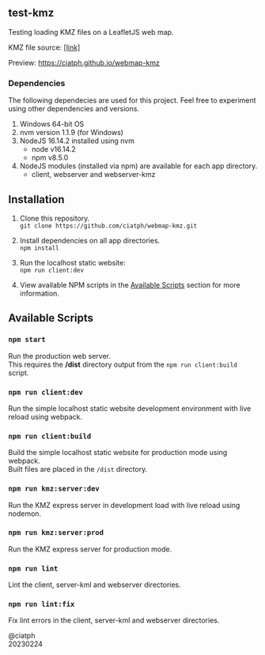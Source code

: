 ## test-kmz

Testing loading KMZ files on a LeafletJS web map.

KMZ file source: [[link]](https://www.datapages.com/gis-map-publishing-program/gis-open-files/global-framework/global-heat-flow-database/kmz-files-list)

Preview: https://ciatph.github.io/webmap-kmz

### Dependencies

The following dependecies are used for this project. Feel free to experiment using other dependencies and versions.

1. Windows 64-bit OS
2. nvm version 1.1.9 (for Windows)
3. NodeJS 16.14.2 installed using nvm
   - node v16.14.2
   - npm v8.5.0
4. NodeJS modules (installed via npm) are available for each app directory.<br>
   - client, webserver and webserver-kmz

## Installation

1. Clone this repository.<br>
`git clone https://github.com/ciatph/webmap-kmz.git`

2. Install dependencies on all app directories.<br>
`npm install`

1. Run the localhost static website:<br>
`npm run client:dev`

1. View available NPM scripts in the [Available Scripts](#available-scripts) section for more information.

## Available Scripts

### `npm start`

Run the production web server.<br>
This requires the **/dist** directory output from the `npm run client:build` script.

### `npm run client:dev`

Run the simple localhost static website development environment with live reload using webpack.

### `npm run client:build`

Build the simple localhost static website for production mode using webpack.<br>
Built files are placed in the `/dist` directory.

### `npm run kmz:server:dev`

Run the KMZ express server in development load with live reload using nodemon.

### `npm run kmz:server:prod`

Run the KMZ express server for production mode.

### `npm run lint`

Lint the client, server-kml and webserver directories.

### `npm run lint:fix`

Fix lint errors in the client, server-kml and webserver directories.

@ciatph<br>
20230224
